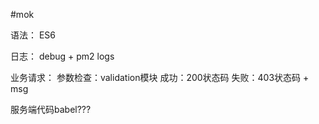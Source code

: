 #mok

语法：
    ES6

日志：
    debug + pm2 logs

业务请求：
    参数检查：validation模块
    成功：200状态码
    失败：403状态码 + msg
 
 服务端代码babel???
 
 
